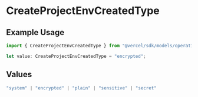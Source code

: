 # CreateProjectEnvCreatedType

## Example Usage

```typescript
import { CreateProjectEnvCreatedType } from "@vercel/sdk/models/operations/createprojectenv.js";

let value: CreateProjectEnvCreatedType = "encrypted";
```

## Values

```typescript
"system" | "encrypted" | "plain" | "sensitive" | "secret"
```
